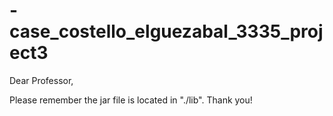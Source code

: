 # -case_costello_elguezabal_3335_project3

Dear Professor,

Please remember the jar file is located in "./lib". Thank you!
